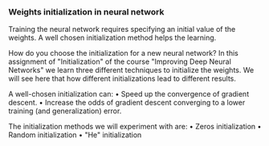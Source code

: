 ### Weights initialization in neural network

Training the neural network requires specifying an initial value of the weights. A well chosen initialization method helps the learning.

How do you choose the initialization for a new neural network? In this assignment of "Initialization" of the course "Improving Deep Neural Networks" we learn three different techniques to initialize the weights. We will see here that how different initializations lead to different results.

A well-chosen initialization can:
  •	Speed up the convergence of gradient descent.
  •	Increase the odds of gradient descent converging to a lower training (and generalization) error.

The initialization methods we will experiment with are:
  •	Zeros initialization
  •	Random initialization
  •	"He" initialization
